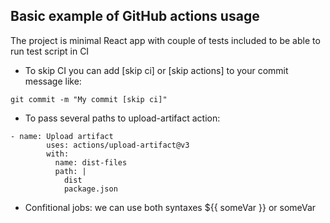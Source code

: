 ## Basic example of GitHub actions usage

The project is minimal React app with couple of tests included to be able to run test script in CI

- To skip CI you can add [skip ci] or [skip actions] to your commit message like:
```
git commit -m "My commit [skip ci]"
```

- To pass several paths to upload-artifact action:
```
- name: Upload artifact
        uses: actions/upload-artifact@v3
        with:
          name: dist-files
          path: |
            dist
            package.json 
```

- Confitional jobs: we can use both syntaxes ${{ someVar }} or someVar